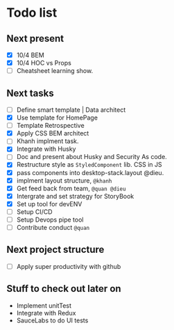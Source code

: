 # Todo list

## Next present

- [x] 10/4 BEM
- [x] 10/4 HOC vs Props
- [ ] Cheatsheet learning show.

## Next tasks

- [ ] Define smart template | Data architect
- [x] Use template for HomePage
- [ ] Template Retrospective 
- [x] Apply CSS BEM architect
- [ ] Khanh implment task.
- [x] Integrate with Husky
- [ ] Doc and present about Husky and Security As code.
- [x] Restructure style as `StyledComponent` lib. CSS in JS
- [x] pass components into desktop-stack.layout @dieu.
- [x] implment layout structure, `@khanh`
- [x] Get feed back from team, `@quan @dieu`
- [x] Intergrate and set strategy for StoryBook
- [x] Set up tool for devENV
- [ ] Setup CI/CD
- [ ] Setup Devops pipe tool
- [ ] Contribute conduct `@quan`

## Next project structure

- [ ] Apply super productivity with github

## Stuff to check out later on

- Implement unitTest
- Integrate with Redux
- SauceLabs to do UI tests
